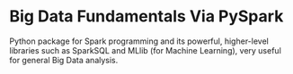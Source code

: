 # Big Data Fundamentals Via PySpark

Python package for Spark programming and its powerful, higher-level libraries such as SparkSQL and MLlib (for Machine Learning), very useful for general Big Data analysis.
